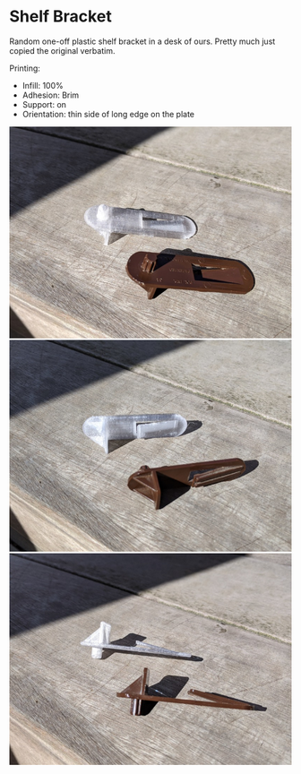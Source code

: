 # Shelf Bracket

Random one-off plastic shelf bracket in a desk of ours.  Pretty much just
copied the original verbatim.

Printing:

* Infill: 100%
* Adhesion: Brim
* Support: on
* Orientation: thin side of long edge on the plate

![one](1.jpg)
![two](2.jpg)
![three](3.jpg)
